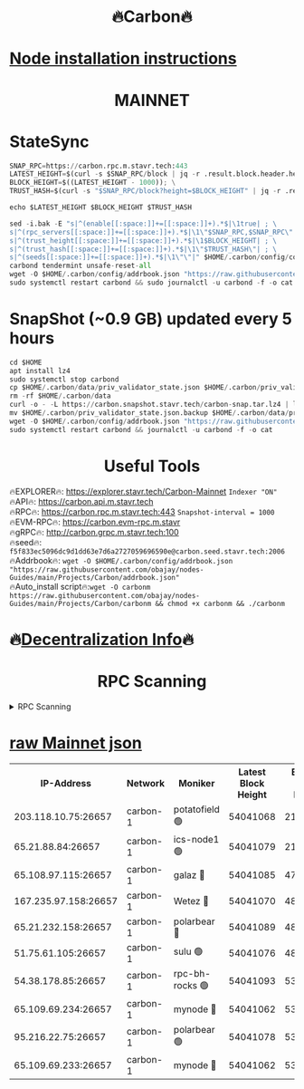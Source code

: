 <h1 align="center"> 🔥Carbon🔥</h1>

[Node installation instructions](https://github.com/obajay/nodes-Guides/tree/main/Projects/Carbon)
=
<h1 align="center"> MAINNET</h1>

# StateSync
```python
SNAP_RPC=https://carbon.rpc.m.stavr.tech:443
LATEST_HEIGHT=$(curl -s $SNAP_RPC/block | jq -r .result.block.header.height); \
BLOCK_HEIGHT=$((LATEST_HEIGHT - 1000)); \
TRUST_HASH=$(curl -s "$SNAP_RPC/block?height=$BLOCK_HEIGHT" | jq -r .result.block_id.hash)

echo $LATEST_HEIGHT $BLOCK_HEIGHT $TRUST_HASH

sed -i.bak -E "s|^(enable[[:space:]]+=[[:space:]]+).*$|\1true| ; \
s|^(rpc_servers[[:space:]]+=[[:space:]]+).*$|\1\"$SNAP_RPC,$SNAP_RPC\"| ; \
s|^(trust_height[[:space:]]+=[[:space:]]+).*$|\1$BLOCK_HEIGHT| ; \
s|^(trust_hash[[:space:]]+=[[:space:]]+).*$|\1\"$TRUST_HASH\"| ; \
s|^(seeds[[:space:]]+=[[:space:]]+).*$|\1\"\"|" $HOME/.carbon/config/config.toml
carbond tendermint unsafe-reset-all
wget -O $HOME/.carbon/config/addrbook.json "https://raw.githubusercontent.com/obajay/nodes-Guides/main/Projects/Carbon/addrbook.json"
sudo systemctl restart carbond && sudo journalctl -u carbond -f -o cat
```
# SnapShot (~0.9 GB) updated every 5 hours
```python
cd $HOME
apt install lz4
sudo systemctl stop carbond
cp $HOME/.carbon/data/priv_validator_state.json $HOME/.carbon/priv_validator_state.json.backup
rm -rf $HOME/.carbon/data
curl -o - -L https://carbon.snapshot.stavr.tech/carbon-snap.tar.lz4 | lz4 -c -d - | tar -x -C $HOME/.carbon --strip-components 2
mv $HOME/.carbon/priv_validator_state.json.backup $HOME/.carbon/data/priv_validator_state.json
wget -O $HOME/.carbon/config/addrbook.json "https://raw.githubusercontent.com/obajay/nodes-Guides/main/Projects/Carbon/addrbook.json"
sudo systemctl restart carbond && journalctl -u carbond -f -o cat
```

 <h1 align="center"> Useful Tools</h1>

🔥EXPLORER🔥:     https://explorer.stavr.tech/Carbon-Mainnet        `Indexer "ON"` \
🔥API🔥:          https://carbon.api.m.stavr.tech \
🔥RPC🔥:          https://carbon.rpc.m.stavr.tech:443              `Snapshot-interval = 1000` \
🔥EVM-RPC🔥:      https://carbon.evm-rpc.m.stavr \
🔥gRPC🔥:         http://carbon.grpc.m.stavr.tech:100 \
🔥seed🔥:      `f5f833ec5096dc9d1dd63e7d6a2727059696590e@carbon.seed.stavr.tech:2006` \
🔥Addrbook🔥:  `wget -O $HOME/.carbon/config/addrbook.json "https://raw.githubusercontent.com/obajay/nodes-Guides/main/Projects/Carbon/addrbook.json"` \
🔥Auto_install script🔥:`wget -O carbonm https://raw.githubusercontent.com/obajay/nodes-Guides/main/Projects/Carbon/carbonm && chmod +x carbonm && ./carbonm`

🔥[Decentralization Info](https://github.com/obajay/StateSync-snapshots/tree/main/Projects/Carbon/Decentralization)🔥
=
<h1 align="center"> RPC Scanning</h1>

<details>
<summary>RPC Scanning</summary>

<h2 align="center"> We scan nodes in real time every 4 hours. And we provide the final result of RPC endpoints.
We cannot influence the operation of these nodes in any way. </h2>


```python
If Voting Power is higher than 0 --> then the Node is a validator of the network and may be subject to attack and be a potential threat to the chain.
```
```python
We marked such validators with a red symbol
```

</details>

[raw Mainnet json](https://rpc-check.carbonm.stavr.tech/carbonm/rpc-carbonm-result.json)
=


<table><tr><th>IP-Address</th><th>Network</th><th>Moniker</th><th>Latest Block Height</th><th>Earliest Block Height</th><th>Catching Up</th><th>Tx Index</th><th>Voting Power</th><th>Scan Time</th></tr><tr><td>203.118.10.75:26657</td><td>carbon-1</td><td>potatofield 🟢</td><td>54041068</td><td>21164241</td><td>False</td><td>on</td><td>0</td><td>2024-02-23T18:25:23.306800987UTC</td></tr><tr><td>65.21.88.84:26657</td><td>carbon-1</td><td>ics-node1 🟢</td><td>54041079</td><td>21164241</td><td>False</td><td>off</td><td>0</td><td>2024-02-23T18:25:46.008524242UTC</td></tr><tr><td>65.108.97.115:26657</td><td>carbon-1</td><td>galaz 🔴</td><td>54041085</td><td>47374001</td><td>False</td><td>on</td><td>11333030432</td><td>2024-02-23T18:25:56.665658882UTC</td></tr><tr><td>167.235.97.158:26657</td><td>carbon-1</td><td>Wetez 🔴</td><td>54041070</td><td>48067570</td><td>False</td><td>on</td><td>1352750486</td><td>2024-02-23T18:25:27.748306011UTC</td></tr><tr><td>65.21.232.158:26657</td><td>carbon-1</td><td>polarbear 🔴</td><td>54041089</td><td>48126001</td><td>False</td><td>on</td><td>10497390323</td><td>2024-02-23T18:26:07.300474591UTC</td></tr><tr><td>51.75.61.105:26657</td><td>carbon-1</td><td>sulu 🟢</td><td>54041076</td><td>48742001</td><td>False</td><td>on</td><td>0</td><td>2024-02-23T18:25:39.071167318UTC</td></tr><tr><td>54.38.178.85:26657</td><td>carbon-1</td><td>rpc-bh-rocks 🟢</td><td>54041093</td><td>53130001</td><td>False</td><td>on</td><td>0</td><td>2024-02-23T18:26:13.773535974UTC</td></tr><tr><td>65.109.69.234:26657</td><td>carbon-1</td><td>mynode 🔴</td><td>54041062</td><td>53160001</td><td>False</td><td>off</td><td>12843926058</td><td>2024-02-23T18:25:12.153894971UTC</td></tr><tr><td>95.216.22.75:26657</td><td>carbon-1</td><td>polarbear 🟢</td><td>54041078</td><td>53882001</td><td>False</td><td>on</td><td>0</td><td>2024-02-23T18:25:43.545391940UTC</td></tr><tr><td>65.109.69.233:26657</td><td>carbon-1</td><td>mynode 🔴</td><td>54041062</td><td>53950001</td><td>False</td><td>off</td><td>8616908959</td><td>2024-02-23T18:25:11.794403758UTC</td></tr></table>
